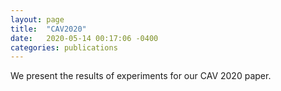 ```yaml
---
layout: page
title:  "CAV2020"
date:   2020-05-14 00:17:06 -0400
categories: publications
---
```


We present the results of experiments for our CAV 2020 paper.
